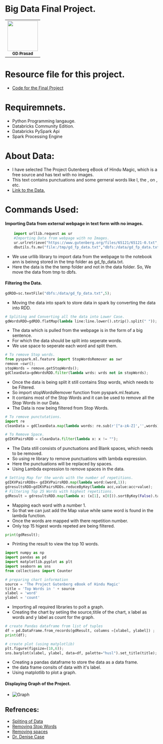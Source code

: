 # Big Data Final Project.
<table>
<td align="center"><a href="https://github.com/GD-Prasad"><img src="https://avatars.githubusercontent.com/u/59986885?s=400&u=df8057f5d9aa0936da702cdb1a5a776ceddf12a5&v=4" width="100px;" alt=""/><br /><sub><b>GD Prasad</b></sub></a><br /></td></table>

# Resource file for this project.
- [Code for the Final Project](https://databricks-prod-cloudfront.cloud.databricks.com/public/4027ec902e239c93eaaa8714f173bcfc/2727846016963951/2533952050554329/2854637756275340/latest.html)

# Requiremnets.
- Python Programming langauge.
- Databricks Community Edition.
- Databricks PySpark Api
- Spark Processing Engine

# About Data:
- I have selected The Project Gutenberg eBook of Hindu Magic, which is a free source and has text with no images.
- This text contains punctuations and some gerneral words like I, the , on , etc.
- [Link to the Data.](https://www.gutenberg.org/files/65121/65121-0.txt)

# Commands Used:
#### Importing Data from external webpage in text form with no images.
```python 
    import urllib.request as ur 
    #Importing Data from webpage with no Images.
    ur.urlretrieve("https://www.gutenberg.org/files/65121/65121-0.txt", "/tmp/gd_fp_data.txt");
    dbutils.fs.mv("file:/tmp/gd_fp_data.txt","dbfs:/data/gd_fp_data.txt"); 
```
 - We use urllib library to import data from the webpage to the notebook ann is beinng stored in the tmp folder as gd_fp_data.txt.
 - Here the data is the the temp folder and not in the data folder. So, We move the data from tmp to dbfs.
 
 #### Filtering the Data.
 ```python
gdRDD=sc.textFile("dbfs:/data/gd_fp_data.txt",5);
```
- Moving the data into spark to store data in spark by converting the data into RDD.
 ```python
# Spliting and Converting all the data into Lower Case.
gdWordsRDD=gdRDD.flatMap(lambda line:line.lower().strip().split(" "));
```
- The data which is pulled from the webpage is in the form of a big sentence.
- For which the data should be split into seperate words.
- We use space to seperate each word and split them.

 ```python
# To remove Stop words.
from pyspark.ml.feature import StopWordsRemover as swr
remove =swr();
stopWords = remove.getStopWords();
gdCleanData=gdWordsRDD.filter(lambda wrds: wrds not in stopWords);
```
- Once the data is being split it still contains Stop words, which needs to be Filtered.
- So import stopWordsRemover function from pyspark.ml.feature.
- It contains most of the Stop Words and it can be used to remove all the Stop Words in our Data.
- The Data is now being filtered from Stop Words. 

```python
# To remove punctutations.
import re
cleanData = gdCleanData.map(lambda words: re.sub(r'[^a-zA-Z]','',words));

# To Remove Space.
gdIKVPairsRDD = cleanData.filter(lambda x: x != "");
 ```
 - The Data still consists of punctuations and Blank spaces, which needs to be removed.
 - So using re library to remove punctuations with lambda expression.
 - Here the punctuations will be replaced by spaces.
 - Using Lambda expression to remove spaces in the data.
 
 ```python
 # Setting Map for the words with the number of repetitions.
gdIKVPairsRDDs= gdIKVPairsRDD.map(lambda word:(word,1));
gdresultsRDD=gdIKVPairsRDDs.reduceByKey(lambda acc,value:acc+value);
# Filtering Top 25 Words with highest repetitions.
gdResult = gdresultsRDD.map(lambda x: (x[1], x[0])).sortByKey(False).take(15);
```
- Mapping each word with a number 1.
- So that we can just add the Map value while same word is found in the lambda function.
- Once the words are mapped with there repetition number.
- Only top 15 higest words repeted are being filtered.
```python
print(gdResult);
```
- Printing the result to view the top 10 words.
```python 
import numpy as np
import pandas as pd
import matplotlib.pyplot as plt
import seaborn as sns
from collections import Counter

# preparing chart information
source = 'The Project Gutenberg eBook of Hindu Magic'
title = 'Top Words in ' + source
xlabel = 'word'
ylabel = 'count' 
```
- Importing all required libraries to polt a graph.
- Creating the chart by setiing the source,titile of the chart, x label as words and y label as count for the graph.
```python
# create Pandas dataframe from list of tuples
df = pd.DataFrame.from_records(gdResult, columns =[xlabel, ylabel]) ;
print(df);

# create plot (using matplotlib)
plt.figure(figsize=(10,6));
sns.barplot(xlabel, ylabel, data=df, palette="husl").set_title(title);
```
- Creating a pandas dataframe to store the data as a data frame.
- the data frame consits of data with it's label.
- Using matplotlib to plot a graph.
#### Displaying Graph of the Project.
- ![Graph](https://raw.githubusercontent.com/GD-Prasad/big_data_final_project/main/Screen%20Shot%202021-04-21%20at%208.33.26%20PM.png)
## Refrences:
- [Spliting of Data](https://campus.datacamp.com/courses/big-data-fundamentals-with-pyspark/programming-in-pyspark-rdds?ex=14)
- [Removing Stop Words](https://stackoverflow.com/questions/58717147/apply-stopwordsremover-and-regextokenizer-to-multiple-columns-in-spark-2-4-3)
- [Removing spaces](https://stackoverflow.com/questions/3232953/python-removing-spaces-from-list-objects/39668144)
- [Dr. Denise Case](https://github.com/denisecase/starting-spark)
